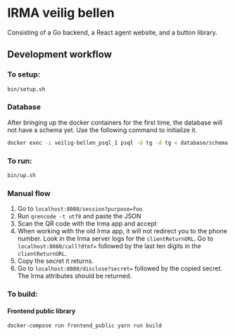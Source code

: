 # IRMA veilig bellen

Consisting of a Go backend, a React agent website, and a button library.

## Development workflow

### To setup:

```bash
bin/setup.sh
```

### Database

After bringing up the docker containers for the first time, the database will
not have a schema yet. Use the following command to initialize it.

```bash
docker exec -i veilig-bellen_psql_1 psql -U tg -d tg < database/schema.sql
```

### To run:

```bash
bin/up.sh
```

### Manual flow

1. Go to `localhost:8080/session?purpose=foo`
2. Run `qrencode -t utf8` and paste the JSON
3. Scan the QR code with the Irma app and accept
4. When working with the old Irma app, it will not redirect you to the phone
   number. Look in the Irma server logs for the `clientReturnURL`. Go to
   `localhost:8080/call?dtmf=` followed by the last ten digits in the
   `clientReturnURL`.
5. Copy the secret it returns.
6. Go to `localhost:8080/disclose?secret=` followed by the copied secret. The
   Irma attributes should be returned.

### To build:

#### Frontend public library

```bash
docker-compose run frontend_public yarn run build
```